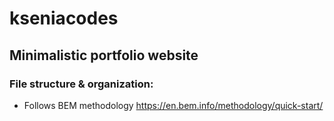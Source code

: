 # kseniacodes
## Minimalistic portfolio website

### File structure & organization: 
* Follows BEM methodology https://en.bem.info/methodology/quick-start/
